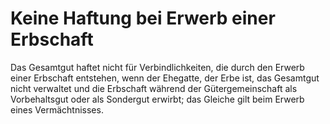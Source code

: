 # Keine Haftung bei Erwerb einer Erbschaft

Das Gesamtgut haftet nicht für Verbindlichkeiten, die durch den Erwerb einer Erbschaft entstehen, wenn der Ehegatte, der Erbe ist, das Gesamtgut nicht verwaltet und die Erbschaft während der Gütergemeinschaft als Vorbehaltsgut oder als Sondergut erwirbt; das Gleiche gilt beim Erwerb eines Vermächtnisses.
